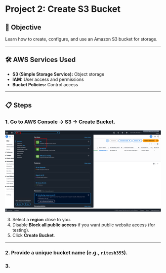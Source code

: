 # Project 2: Create S3 Bucket

## 🎯 Objective
Learn how to create, configure, and use an Amazon S3 bucket for storage.  

---

## 🛠️ AWS Services Used
- **S3 (Simple Storage Service):** Object storage
- **IAM:** User access and permissions
- **Bucket Policies:** Control access

---

## 📋 Steps

### 1. Go to **AWS Console → S3 → Create Bucket**.
![Alt Text](assets/s3.png)




3. Select a **region** close to you.  
4. Disable **Block all public access** if you want public website access (for testing).  
5. Click **Create Bucket**.

---

### 2. Provide a **unique bucket name** (e.g., `ritesh355`).  

### 3.


